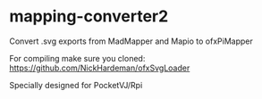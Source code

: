 # mapping-converter2
Convert .svg exports from MadMapper and Mapio to ofxPiMapper

For compiling make sure you cloned: https://github.com/NickHardeman/ofxSvgLoader

Specially designed for PocketVJ/Rpi
